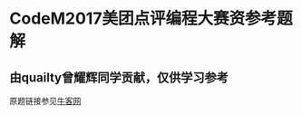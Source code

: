 # CodeM2017美团点评编程大赛资参考题解
## 由quailty曾耀辉同学贡献，仅供学习参考
原题链接参见[牛客网](https://www.nowcoder.com/test/5513596/summary)
